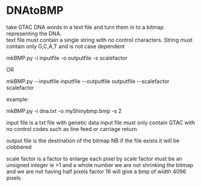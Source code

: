 # DNAtoBMP
take GTAC DNA words in a text file and turn them in to a bitmap representing the DNA.   
text file must contain a single string with no control characters. String must contain only G,C,A,T and is not case dependent 


mkBMP.py -i inputfile -o outputfile -s scalefactor

OR

mkBMP.py --inputfile inputfile --outputfile outputfile --scalefactor scalefactor

example:

mkBMP.py -i dna.txt -o myShinybmp.bmp -s 2
         
input file is a txt file with genetic data
input file must only contain GTAC with no control codes such as line feed or carriage return

output file is the destination of the bitmap
NB if the file exists it will be clobbered
  
scale factor is a factor to enlarge each pixel by
scale factor must be an unsigned integer ie >1 and a whole number
we are not shrinking the bitmap and we are not having half pixels
factor 16 will give a bmp of width 4096 pixels  
